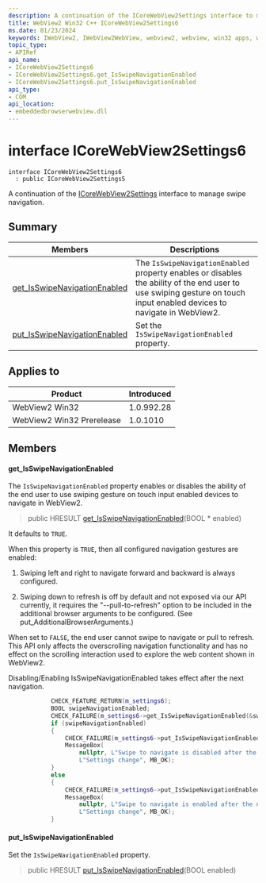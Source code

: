```yaml
---
description: A continuation of the ICoreWebView2Settings interface to manage swipe navigation.
title: WebView2 Win32 C++ ICoreWebView2Settings6
ms.date: 01/23/2024
keywords: IWebView2, IWebView2WebView, webview2, webview, win32 apps, win32, edge, ICoreWebView2, ICoreWebView2Controller, browser control, edge html, ICoreWebView2Settings6
topic_type: 
- APIRef
api_name:
- ICoreWebView2Settings6
- ICoreWebView2Settings6.get_IsSwipeNavigationEnabled
- ICoreWebView2Settings6.put_IsSwipeNavigationEnabled
api_type:
- COM
api_location:
- embeddedbrowserwebview.dll
---
```


# interface ICoreWebView2Settings6

```
interface ICoreWebView2Settings6
  : public ICoreWebView2Settings5
```

A continuation of the [ICoreWebView2Settings](icorewebview2settings.md) interface to manage swipe navigation.

## Summary

 Members                        | Descriptions
--------------------------------|---------------------------------------------
[get_IsSwipeNavigationEnabled](#get_isswipenavigationenabled) | The `IsSwipeNavigationEnabled` property enables or disables the ability of the end user to use swiping gesture on touch input enabled devices to navigate in WebView2.
[put_IsSwipeNavigationEnabled](#put_isswipenavigationenabled) | Set the `IsSwipeNavigationEnabled` property.

## Applies to

Product                         | Introduced
--------------------------------|---------------------------------------------
WebView2 Win32            |    1.0.992.28
WebView2 Win32 Prerelease |    1.0.1010

## Members

#### get_IsSwipeNavigationEnabled

The `IsSwipeNavigationEnabled` property enables or disables the ability of the end user to use swiping gesture on touch input enabled devices to navigate in WebView2.

> public HRESULT [get_IsSwipeNavigationEnabled](#get_isswipenavigationenabled)(BOOL * enabled)

It defaults to `TRUE`.

When this property is `TRUE`, then all configured navigation gestures are enabled:

1. Swiping left and right to navigate forward and backward is always configured.

1. Swiping down to refresh is off by default and not exposed via our API currently, it requires the "--pull-to-refresh" option to be included in the additional browser arguments to be configured. (See put_AdditionalBrowserArguments.)

When set to `FALSE`, the end user cannot swipe to navigate or pull to refresh. This API only affects the overscrolling navigation functionality and has no effect on the scrolling interaction used to explore the web content shown in WebView2.

Disabling/Enabling IsSwipeNavigationEnabled takes effect after the next navigation.

```cpp
            CHECK_FEATURE_RETURN(m_settings6);
            BOOL swipeNavigationEnabled;
            CHECK_FAILURE(m_settings6->get_IsSwipeNavigationEnabled(&swipeNavigationEnabled));
            if (swipeNavigationEnabled)
            {
                CHECK_FAILURE(m_settings6->put_IsSwipeNavigationEnabled(FALSE));
                MessageBox(
                    nullptr, L"Swipe to navigate is disabled after the next navigation.",
                    L"Settings change", MB_OK);
            }
            else
            {
                CHECK_FAILURE(m_settings6->put_IsSwipeNavigationEnabled(TRUE));
                MessageBox(
                    nullptr, L"Swipe to navigate is enabled after the next navigation.",
                    L"Settings change", MB_OK);
            }
```

#### put_IsSwipeNavigationEnabled

Set the `IsSwipeNavigationEnabled` property.

> public HRESULT [put_IsSwipeNavigationEnabled](#put_isswipenavigationenabled)(BOOL enabled)

